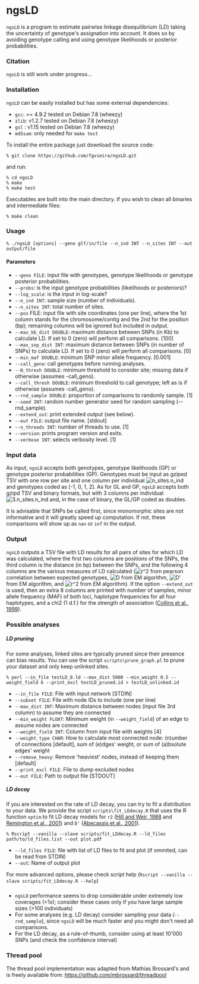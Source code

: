 # ngsLD

`ngsLD` is a program to estimate pairwise linkage disequilibrium (LD) taking the uncertainty of genotype's assignation into account. It does so by avoiding genotype calling and using genotype likelihoods or posterior probabilities.

### Citation

`ngsLD` is still work under progress...

### Installation

`ngsLD` can be easily installed but has some external dependencies:

* `gcc`: >= 4.9.2 tested on Debian 7.8 (wheezy)
* `zlib`: v1.2.7 tested on Debian 7.8 (wheezy)
* `gsl` : v1.15 tested on Debian 7.8 (wheezy)
* `md5sum`: only needed for `make test`

To install the entire package just download the source code:

    % git clone https://github.com/fgvieira/ngsLD.git

and run:

    % cd ngsLD
    % make
    % make test

Executables are built into the main directory. If you wish to clean all binaries and intermediate files:

    % make clean

### Usage

    % ./ngsLD [options] --geno glf/in/file --n_ind INT --n_sites INT --out output/file

#### Parameters
* `--geno FILE`: input file with genotypes, genotype likelihoods or genotype posterior probabilities.
* `--probs`: is the input genotype probabilities (likelihoods or posteriors)?
* `--log_scale`: is the input in log-scale?
* `--n_ind INT`: sample size (number of individuals).
* `--n_sites INT`: total number of sites.
* `--pos` FILE: input file with site coordinates (one per line), where the 1st column stands for the chromosome/contig and the 2nd for the position (bp); remaining columns will be ignored but included in output.
* `--max_kb_dist DOUBLE`: maximum distance between SNPs (in Kb) to calculate LD. If set to 0 (zero) will perform all comparisons. [100]
* `--max_snp_dist INT`: maximum distance between SNPs (in number of SNPs) to calculate LD. If set to 0 (zero) will perform all comparisons. [0]
* `--min_maf DOUBLE`: minimum SNP minor allele frequency. [0.001]
* `--call_geno`: call genotypes before running analyses.
* `--N_thresh DOUBLE`: minimum threshold to consider site; missing data if otherwise (assumes -call_geno).
* `--call_thresh DOUBLE`: minimum threshold to call genotype; left as is if otherwise (assumes -call_geno).
* `--rnd_sample DOUBLE`: proportion of comparisons to randomly sample. [1]
* `--seed INT`: random number generator seed for random sampling (--rnd_sample).
* `--extend_out`: print extended output (see below).
* `--out FILE`: output file name. [stdout]
* `--n_threads INT`: number of threads to use. [1]
* `--version`: prints program version and exits.
* `--verbose INT`: selects verbosity level. [1]

### Input data
As input, `ngsLD` accepts both genotypes, genotype likelihoods (GP) or genotype posterior probabilities (GP). Genotypes must be input as gziped TSV with one row per site and one column per individual ![n_sites.n_ind](http://mathurl.com/ycxtfy8u.png) and genotypes coded as [-1, 0, 1, 2].
As for GL and GP, `ngsLD` accepts both gzipd TSV and binary formats, but with 3 columns per individual ![3.n_sites.n_ind](http://mathurl.com/ycvy5fvx.png) and, in the case of binary, the GL/GP coded as doubles.

It is advisable that SNPs be called first, since monomorphic sites are not informative and it will greatly speed up computation. If not, these comparisons will show up as `nan` or `inf` in the output.

### Output
`ngsLD` outputs a TSV file with LD results for all pairs of sites for which LD was calculated, where the first two columns are positions of the SNPs, the third column is the distance (in bp) between the SNPs, and the following 4 columns are the various measures of LD calculated (![r^2](http://mathurl.com/ya2uo8sp.png) from pearson correlation between expected genotypes, ![D](http://mathurl.com/y8cesmet.png) from EM algorithm, ![D'](http://mathurl.com/y8mgegb8.png) from EM algorithm, and ![r^2](http://mathurl.com/ya2uo8sp.png) from EM algorithm). If the option `--extend_out` is used, then an extra 8 columns are printed with number of samples, minor allele frequency (MAF) of both loci, haplotype frequencies for all four haplotypes, and a chi2 (1 d.f.) for the strength of association ([Collins et al., 1999](https://www.ncbi.nlm.nih.gov/pmc/articles/PMC24792/)).

### Possible analyses
##### LD pruning
For some analyses, linked sites are typically pruned since their presence can bias results. You can use the script `scripts\prune_graph.pl` to prune your dataset and only keep unlinked sites.

    % perl --in_file testLD_8.ld --max_dist 5000 --min_weight 0.5 --weight_field 6 --print_excl testLD_pruned.id > testLD_unlinked.id

* `--in_file FILE`: File with input network [STDIN]
* `--subset FILE`: File with node IDs to include (one per line)
* `--max_dist INT`: Maximum distance between nodes (input file 3rd column) to assume they are connected
* `--min_weight FLOAT`: Minimum weight (in `--weight_field`) of an edge to assume nodes are connected
* `--weight_field INT`: Column from input file with weights [4]
* `--weight_type CHAR`: How to calculate most connected node: (n)umber of connections [default], sum of (e)dges' weight, or sum of (a)bsolute edges' weight
* `--remove_heavy`: Remove 'heaviest' nodes, instead of keeping them [default]
* `--print_excl FILE`: File to dump excluded nodes
* `--out FILE`: Path to output file [STDOUT]


##### LD decay
If you are interested on the rate of LD decay, you can try to fit a distribution to your data. We provide the script `scripts\fit_LDdecay.R` that uses the R function `optim` to fit LD decay models for `r2` ([Hill and Weir, 1988](https://www.ncbi.nlm.nih.gov/pubmed/3376052) and [Remington et al., 2001](https://www.ncbi.nlm.nih.gov/pmc/articles/PMC58755/)) and `D'` ([Abecassis et al., 2001](https://www.ncbi.nlm.nih.gov/pmc/articles/PMC1234912/)).

    % Rscript --vanilla --slave scripts/fit_LDdecay.R --ld_files path/to/ld_files.list --out plot.pdf

* `--ld_files FILE`: file with list of LD files to fit and plot (if ommited, can be read from STDIN)
* `--out`: Name of output plot

For more advanced options, please check script help (`Rscript --vanilla --slave scripts/fit_LDdecay.R --help`)

### 
* `ngsLD` performance seems to drop considerable under extremely low coverages (<1x); consider these cases only if you have large sample sizes (>100 individuals)
* For some analyses (e.g. LD decay) consider sampling your data (`--rnd_sample`), since `ngsLD` will be much faster and you might don't need all comparisons.
* For the LD decay, as a rule-of-thumb, consider using at least 10'000 SNPs (and check the confidence interval)

### Thread pool
The thread pool	implementation was adapted from Mathias Brossard's and is freely available from:
https://github.com/mbrossard/threadpool
